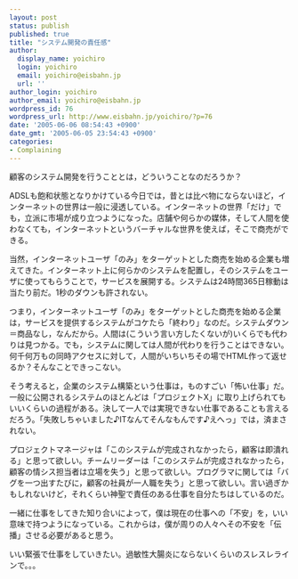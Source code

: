 ```yaml
---
layout: post
status: publish
published: true
title: "システム開発の責任感"
author:
  display_name: yoichiro
  login: yoichiro
  email: yoichiro@eisbahn.jp
  url: ''
author_login: yoichiro
author_email: yoichiro@eisbahn.jp
wordpress_id: 76
wordpress_url: http://www.eisbahn.jp/yoichiro/?p=76
date: '2005-06-06 08:54:43 +0900'
date_gmt: '2005-06-05 23:54:43 +0900'
categories:
- Complaining
---
```


顧客のシステム開発を行うこととは，どういうことなのだろうか？

ADSLも飽和状態となりかけている今日では，昔とは比べ物にならないほど，インターネットの世界は一般に浸透している。インターネットの世界「だけ」でも，立派に市場が成り立つようになった。店舗や何らかの媒体，そして人間を使わなくても，インターネットというバーチャルな世界を使えば，そこで商売ができる。

当然，インターネットユーザ「のみ」をターゲットとした商売を始める企業も増えてきた。インターネット上に何らかのシステムを配置し，そのシステムをユーザに使ってもらうことで，サービスを展開する。システムは24時間365日稼動は当たり前だ。1秒のダウンも許されない。

つまり，インターネットユーザ「のみ」をターゲットとした商売を始める企業は，サービスを提供するシステムがコケたら「終わり」なのだ。システムダウン＝商品なし，なんだから。人間は(こういう言い方したくないが)いくらでも代わりは見つかる。でも，システムに関しては人間が代わりを行うことはできない。何千何万もの同時アクセスに対して，人間がいちいちその場でHTML作って返せるか？そんなことできっこない。

そう考えると，企業のシステム構築という仕事は，ものすごい「怖い仕事」だ。一般に公開されるシステムのほとんどは「プロジェクトX」に取り上げられてもいいくらいの過程がある。決して一人では実現できない仕事であることも言えるだろう。「失敗しちゃいました♪ITなんてそんなもんです♪えへっ」では，済まされない。

プロジェクトマネージャは「このシステムが完成されなかったら，顧客は即潰れる」と思って欲しい。チームリーダーは「このシステムが完成されなかったら，顧客の情シス担当者は立場を失う」と思って欲しい。プログラマに関しては「バグを一つ出すたびに，顧客の社員が一人職を失う」と思って欲しい。言い過ぎかもしれないけど，それくらい神聖で責任のある仕事を自分たちはしているのだ。

一緒に仕事をしてきた知り合いによって，僕は現在の仕事への「不安」を，いい意味で持つようになっている。これからは，僕が周りの人々へその不安を「伝播」させる必要があると思う。

いい緊張で仕事をしていきたい。過敏性大腸炎にならないくらいのスレスレラインで。。。
